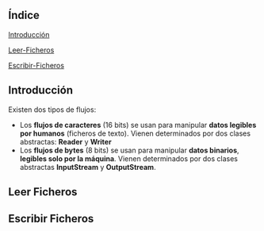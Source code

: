 ## Índice
[Introducción](#introducción)  

[Leer-Ficheros](#leer-ficheros)  

[Escribir-Ficheros](#escribir-ficheros)  


## Introducción  
Existen dos tipos de flujos:  

- Los __flujos de caracteres__ (16 bits) se usan para manipular __datos legibles por humanos__ (ficheros de texto). Vienen determinados por dos clases abstractas: __Reader__ y __Writer__  
- Los __flujos de bytes__ (8 bits) se usan para manipular __datos binarios__, __legibles solo por la máquina__. Vienen determinados por dos clases abstractas __InputStream__ y __OutputStream__.

## Leer Ficheros
## Escribir Ficheros
